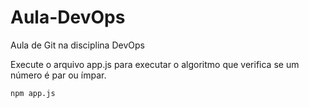 # Aula-DevOps
Aula de Git na disciplina DevOps

Execute o arquivo app.js para executar o algoritmo que verifica se um número é par ou ímpar.

```
npm app.js
```
